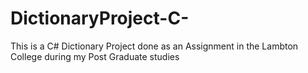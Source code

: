 # DictionaryProject-C-
This is a C# Dictionary Project done as an Assignment in the Lambton College during my Post Graduate studies
